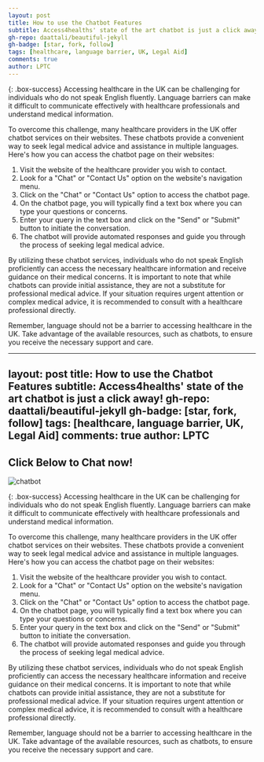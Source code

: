 ```yaml
---
layout: post
title: How to use the Chatbot Features
subtitle: Access4healths' state of the art chatbot is just a click away!
gh-repo: daattali/beautiful-jekyll
gh-badge: [star, fork, follow]
tags: [healthcare, language barrier, UK, Legal Aid]
comments: true
author: LPTC
---
```


{: .box-success}
Accessing healthcare in the UK can be challenging for individuals who do not speak English fluently. Language barriers can make it difficult to communicate effectively with healthcare professionals and understand medical information.

To overcome this challenge, many healthcare providers in the UK offer chatbot services on their websites. These chatbots provide a convenient way to seek legal medical advice and assistance in multiple languages. Here's how you can access the chatbot page on their websites:

1. Visit the website of the healthcare provider you wish to contact.
2. Look for a "Chat" or "Contact Us" option on the website's navigation menu.
3. Click on the "Chat" or "Contact Us" option to access the chatbot page.
4. On the chatbot page, you will typically find a text box where you can type your questions or concerns.
5. Enter your query in the text box and click on the "Send" or "Submit" button to initiate the conversation.
6. The chatbot will provide automated responses and guide you through the process of seeking legal medical advice.

By utilizing these chatbot services, individuals who do not speak English proficiently can access the necessary healthcare information and receive guidance on their medical concerns. It is important to note that while chatbots can provide initial assistance, they are not a substitute for professional medical advice. If your situation requires urgent attention or complex medical advice, it is recommended to consult with a healthcare professional directly.

Remember, language should not be a barrier to accessing healthcare in the UK. Take advantage of the available resources, such as chatbots, to ensure you receive the necessary support and care.

---
layout: post
title: How to use the Chatbot Features
subtitle: Access4healths' state of the art chatbot is just a click away!
gh-repo: daattali/beautiful-jekyll
gh-badge: [star, fork, follow]
tags: [healthcare, language barrier, UK, Legal Aid]
comments: true
author: LPTC
---

## Click Below to Chat now!

![chatbot](/path/to/chatbot.png)

{: .box-success}
Accessing healthcare in the UK can be challenging for individuals who do not speak English fluently. Language barriers can make it difficult to communicate effectively with healthcare professionals and understand medical information.

To overcome this challenge, many healthcare providers in the UK offer chatbot services on their websites. These chatbots provide a convenient way to seek legal medical advice and assistance in multiple languages. Here's how you can access the chatbot page on their websites:

1. Visit the website of the healthcare provider you wish to contact.
2. Look for a "Chat" or "Contact Us" option on the website's navigation menu.
3. Click on the "Chat" or "Contact Us" option to access the chatbot page.
4. On the chatbot page, you will typically find a text box where you can type your questions or concerns.
5. Enter your query in the text box and click on the "Send" or "Submit" button to initiate the conversation.
6. The chatbot will provide automated responses and guide you through the process of seeking legal medical advice.

By utilizing these chatbot services, individuals who do not speak English proficiently can access the necessary healthcare information and receive guidance on their medical concerns. It is important to note that while chatbots can provide initial assistance, they are not a substitute for professional medical advice. If your situation requires urgent attention or complex medical advice, it is recommended to consult with a healthcare professional directly.

Remember, language should not be a barrier to accessing healthcare in the UK. Take advantage of the available resources, such as chatbots, to ensure you receive the necessary support and care.
